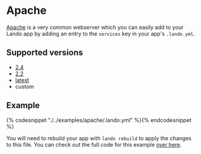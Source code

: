 Apache
======

[Apache](https://www.apache.org/) is a very common webserver which you can easily add to your Lando app by adding an entry to the `services` key in your app's `.lando.yml`.

Supported versions
------------------

*   [2.4](https://hub.docker.com/r/_/httpd/)
*   [2.2](https://hub.docker.com/r/_/httpd/)
*   [latest](https://hub.docker.com/r/_/httpd/)
*   custom

Example
-------

{% codesnippet "./../examples/apache/.lando.yml" %}{% endcodesnippet %}

You will need to rebuild your app with `lando rebuild` to apply the changes to this file. You can check out the full code for this example [over here](https://github.com/kalabox/lando/tree/master/examples/apache).
